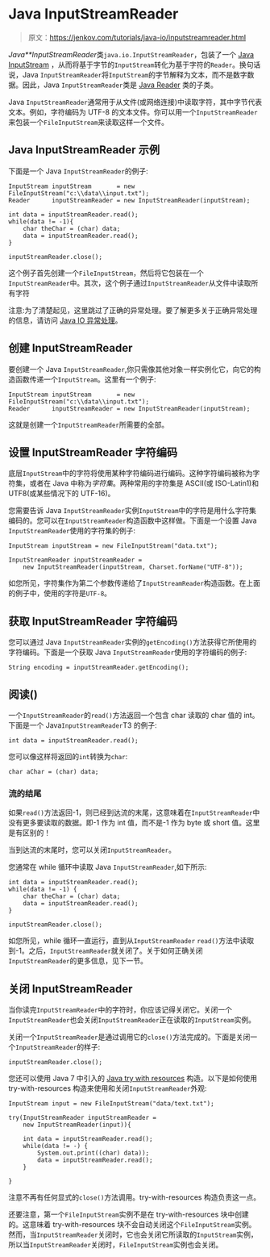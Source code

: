 # Java InputStreamReader

> 原文：<https://jenkov.com/tutorials/java-io/inputstreamreader.html>

*Java**InputStreamReader*类`java.io.InputStreamReader`，包装了一个 [Java InputStream](inputstream.html) ，从而将基于字节的`InputStream`转化为基于字符的`Reader`。换句话说，Java `InputStreamReader`将`InputStream`的字节解释为文本，而不是数字数据。因此，Java `InputStreamReader`类是 [Java Reader](reader.html) 类的子类。

Java `InputStreamReader`通常用于从文件(或网络连接)中读取字符，其中字节代表文本。例如，字符编码为 UTF-8 的文本文件。你可以用一个`InputStreamReader`来包装一个`FileInputStream`来读取这样一个文件。

## Java InputStreamReader 示例

下面是一个 Java `InputStreamReader`的例子:

```
InputStream inputStream       = new FileInputStream("c:\\data\\input.txt");
Reader      inputStreamReader = new InputStreamReader(inputStream);

int data = inputStreamReader.read();
while(data != -1){
    char theChar = (char) data;
    data = inputStreamReader.read();
}

inputStreamReader.close();

```

这个例子首先创建一个`FileInputStream`，然后将它包装在一个`InputStreamReader`中。其次，这个例子通过`InputStreamReader`从文件中读取所有字符

注意:为了清楚起见，这里跳过了正确的异常处理。要了解更多关于正确异常处理的信息，请访问 [Java IO 异常处理](io-exception-handling.html)。

## 创建 InputStreamReader

要创建一个 Java `InputStreamReader`,你只需像其他对象一样实例化它，向它的构造函数传递一个`InputStream`。这里有一个例子:

```
InputStream inputStream       = new FileInputStream("c:\\data\\input.txt");
Reader      inputStreamReader = new InputStreamReader(inputStream);

```

这就是创建一个`InputStreamReader`所需要的全部。

## 设置 InputStreamReader 字符编码

底层`InputStream`中的字符将使用某种字符编码进行编码。这种字符编码被称为字符集，或者在 Java 中称为*字符集*。两种常用的字符集是 ASCII(或 ISO-Latin1)和 UTF8(或某些情况下的 UTF-16)。

您需要告诉 Java `InputStreamReader`实例`InputStream`中的字符是用什么字符集编码的。您可以在`InputStreamReader`构造函数中这样做。下面是一个设置 Java `InputStreamReader`使用的字符集的例子:

```
InputStream inputStream = new FileInputStream("data.txt");

InputStreamReader inputStreamReader =
    new InputStreamReader(inputStream, Charset.forName("UTF-8"));

```

如您所见，字符集作为第二个参数传递给了`InputStreamReader`构造函数。在上面的例子中，使用的字符是`UTF-8`。

## 获取 InputStreamReader 字符编码

您可以通过 Java `InputStreamReader`实例的`getEncoding()`方法获得它所使用的字符编码。下面是一个获取 Java `InputStreamReader`使用的字符编码的例子:

```
String encoding = inputStreamReader.getEncoding();

```

## 阅读()

一个`InputStreamReader`的`read()`方法返回一个包含 char 读取的 char 值的 int。下面是一个 Java`InputStreamReader`T3 的例子:

```
int data = inputStreamReader.read();

```

您可以像这样将返回的`int`转换为`char`:

```
char aChar = (char) data;

```

### 流的结尾

如果`read()`方法返回-1，则已经到达流的末尾，这意味着在`InputStreamReader`中没有更多要读取的数据。即-1 作为 int 值，而不是-1 作为 byte 或 short 值。这里是有区别的！

当到达流的末尾时，您可以关闭`InputStreamReader`。

您通常在 while 循环中读取 Java `InputStreamReader`,如下所示:

```
int data = inputStreamReader.read();
while(data != -1) {
    char theChar = (char) data;
    data = inputStreamReader.read();
}

inputStreamReader.close();

```

如您所见，while 循环一直运行，直到从`InputStreamReader` `read()`方法中读取到-1。之后，`InputStreamReader`就关闭了。关于如何正确关闭`InputStreamReader`的更多信息，见下一节。

## 关闭 InputStreamReader

当你读完`InputStreamReader`中的字符时，你应该记得关闭它。关闭一个`InputStreamReader`也会关闭`InputStreamReader`正在读取的`InputStream`实例。

关闭一个`InputStreamReader`是通过调用它的`close()`方法完成的。下面是关闭一个`InputStreamReader`的样子:

```
inputStreamReader.close();

```

您还可以使用 Java 7 中引入的 [Java try with resources](/java-exception-handling/try-with-resources.html) 构造。以下是如何使用 try-with-resources 构造来使用和关闭`InputStreamReader`外观:

```
InputStream input = new FileInputStream("data/text.txt");

try(InputStreamReader inputStreamReader =
    new InputStreamReader(input)){

    int data = inputStreamReader.read();
    while(data != -) {
        System.out.print((char) data));
        data = inputStreamReader.read();
    }

}

```

注意不再有任何显式的`close()`方法调用。try-with-resources 构造负责这一点。

还要注意，第一个`FileInputStream`实例不是在 try-with-resources 块中创建的。这意味着 try-with-resources 块不会自动关闭这个`FileInputStream`实例。然而，当`InputStreamReader`关闭时，它也会关闭它所读取的`InputStream`实例，所以当`InputStreamReader`关闭时，`FileInputStream`实例也会关闭。